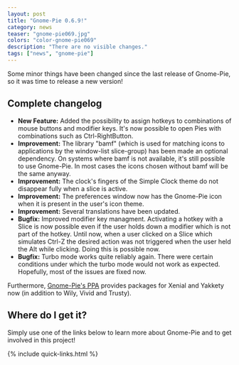 ```yaml
---
layout: post
title: "Gnome-Pie 0.6.9!"
category: news
teaser: "gnome-pie069.jpg"
colors: "color-gnome-pie069"
description: "There are no visible changes."
tags: ["news", "gnome-pie"]
---
```


Some minor things have been changed since the last release of Gnome-Pie, so it was time to release a new version!

<!--more-->


## Complete changelog

* **New Feature:** Added the possibility to assign hotkeys to combinations of mouse buttons and modifier keys. It's now possible to open Pies with combinations such as Ctrl-RightButton.
* **Improvement:** The library "bamf" (which is used for matching icons to applications by the window-list slice-group) has been made an optional dependency. On systems where bamf is not available, it's still possible to use Gnome-Pie. In most cases the icons chosen without bamf will be the same anyway.
* **Improvement:** The clock's fingers of the Simple Clock theme do not disappear fully when a slice is active.
* **Improvement:** The preferences window now has the Gnome-Pie icon when it is present in the user's icon theme.
* **Improvement:** Several translations have been updated.
* **Bugfix:** Improved modifier key managment. Activating a hotkey with a Slice is now possible even if the user holds down a modifier which is not part of the hotkey. Until now, when a user clicked on a Slice which simulates Ctrl-Z the desired action was not triggered when the user held the Alt while clicking. Doing this is possible now.
* **Bugfix:** Turbo mode works quite reliably again. There were certain conditions under which the turbo mode would not work as expected. Hopefully, most of the issues are fixed now.

Furthermore, [Gnome-Pie's PPA](https://launchpad.net/~simonschneegans/+archive/ubuntu/testing) provides packages for Xenial and Yakkety now (in addition to Wily, Vivid and Trusty).

## Where do I get it?

Simply use one of the links below to learn more about Gnome-Pie and to get involved in this project!

{% include quick-links.html %}
